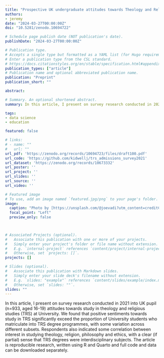 ```yaml
---
title: "Prospective UK undergraduate attitudes towards Theology and Religious Studies"
authors:
- jeremy
date: "2024-03-27T00:00:00Z"
doi: "10.5281/zenodo.10694722"

# Schedule page publish date (NOT publication's date).
publishDate: "2024-03-27T00:00:00Z"

# Publication type.
# Accepts a single type but formatted as a YAML list (for Hugo requirements).
# Enter a publication type from the CSL standard.
# https://docs.citationstyles.org/en/stable/specification.html#appendix-iii-types
publication_types: ["article"]
# Publication name and optional abbreviated publication name.
publication: "Preprint"
publication_short: ""

abstract: 

# Summary. An optional shortened abstract.
summary: In this article, I present on survey research conducted in 2021 into UK pupil (n=933, aged 16-19) attitudes towards study in theology and religious studies (TRS) at University. We found that positive sentiments towards study in TRS significantly exceed the proportion of University students who matriculate into TRS degree programmes, with some variation across different subsets. Respondents also indicated some correlation between interest in studying theology, religion, philosophy and ethics, with a clear (if partial) sense that TRS degrees were interdisciplinary subjects. The article is reproducible research, written using R and Quarto and full code and data can be downloaded separately.

tags:
- data science
- education

featured: false

# links:
# - name: ""
#   url: ""
url_pdf: 'https://zenodo.org/records/10694723/files/draft100.pdf'
url_code: 'https://github.com/kidwellj/trs_admissions_survey2021'
url_dataset: 'https://zenodo.org/records/10673332'
url_poster: ''
url_project: ''
url_slides: ''
url_source: ''
url_video: ''

# Featured image
# To use, add an image named `featured.jpg/png` to your page's folder. 
image:
  caption: "Photo by [https://unsplash.com/@joevadi?utm_content=creditCopyText&utm_medium=referral&utm_source=unsplash](Joe Vadilonga) on [**Unsplash**](https://unsplash.com/photos/a-dimly-lit-library-with-rows-of-books-KFoFMYguEi4)"
  focal_point: "Left"
  preview_only: false
  


# Associated Projects (optional).
#   Associate this publication with one or more of your projects.
#   Simply enter your project's folder or file name without extension.
#   E.g. `internal-project` references `content/project/internal-project/index.md`.
#   Otherwise, set `projects: []`.
projects: []

# Slides (optional).
#   Associate this publication with Markdown slides.
#   Simply enter your slide deck's filename without extension.
#   E.g. `slides: "example"` references `content/slides/example/index.md`.
#   Otherwise, set `slides: ""`.
slides: ""
---
```


In this article, I present on survey research conducted in 2021 into UK pupil (n=933, aged 16-19) attitudes towards study in theology and religious studies (TRS) at University. We found that positive sentiments towards study in TRS significantly exceed the proportion of University students who matriculate into TRS degree programmes, with some variation across different subsets. Respondents also indicated some correlation between interest in studying theology, religion, philosophy and ethics, with a clear (if partial) sense that TRS degrees were interdisciplinary subjects. The article is reproducible research, written using R and Quarto and full code and data can be downloaded separately.